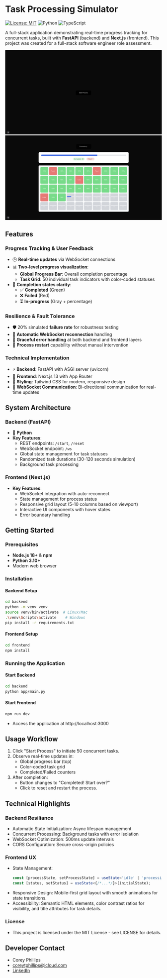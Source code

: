 # Task Processing Simulator

[![License: MIT](https://img.shields.io/badge/License-MIT-blue.svg)](https://opensource.org/licenses/MIT)
![Python](https://img.shields.io/badge/Python-3.10%2B-blue?logo=python&logoColor=white)
![TypeScript](https://img.shields.io/badge/TypeScript-4.0%2B-blue?logo=typescript&logoColor=white)

A full-stack application demonstrating real-time progress tracking for concurrent tasks, built with **FastAPI** (backend) and **Next.js** (frontend). This project was created for a full-stack software engineer role assessment.

![Task Processing Demo](./screenshots/start_process_screenshot.png)
![Task Processing Demo](./screenshots/processing_screenshot.png)

## Features

### Progress Tracking & User Feedback
- 🕒 **Real-time updates** via WebSocket connections
- 📊 **Two-level progress visualization**:
  - **Global Progress Bar**: Overall completion percentage
  - **Task Grid**: 50 individual task indicators with color-coded statuses
- 🎯 **Completion states clarity**:
  - ✅ **Completed** (Green)
  - ❌ **Failed** (Red)
  - ⏳ **In-progress** (Gray + percentage)

### Resilience & Fault Tolerance
- 🛡 20% simulated **failure rate** for robustness testing
- 🔄 **Automatic WebSocket reconnection** handling
- 💪 **Graceful error handling** at both backend and frontend layers
- 🔄 **Process restart** capability without manual intervention

### Technical Implementation
- ⚡ **Backend**: FastAPI with ASGI server (uvicorn)
- 🚀 **Frontend**: Next.js 13 with App Router
- 🎨 **Styling**: Tailwind CSS for modern, responsive design
- 🔄 **WebSocket Communication**: Bi-directional communication for real-time updates

## System Architecture

### Backend (FastAPI)
- 🐍 **Python**
- **Key Features**:
  - REST endpoints: `/start`, `/reset`
  - WebSocket endpoint: `/ws`
  - Global state management for task statuses
  - Randomized task durations (30-120 seconds simulation)
  - Background task processing

### Frontend (Next.js)
- **Key Features**:
  - WebSocket integration with auto-reconnect
  - State management for process status
  - Responsive grid layout (5-10 columns based on viewport)
  - Interactive UI components with hover states
  - Error boundary handling

## Getting Started

### Prerequisites
- **Node.js 18+** & **npm**
- **Python 3.10+**
- Modern web browser

### Installation

#### Backend Setup
```bash
cd backend
python -m venv venv
source venv/bin/activate  # Linux/Mac
.\venv\Scripts\activate    # Windows
pip install -r requirements.txt
```

#### Frontend Setup
```bash
cd frontend
npm install
```

### Running the Application

#### Start Backend
```bash
cd backend
python app/main.py
```

#### Start Frontend
```bash
npm run dev
```
- Access the application at http://localhost:3000

## Usage Workflow
1. Click "Start Process" to initiate 50 concurrent tasks.
2. Observe real-time updates in:
    - Global progress bar (top)
    - Color-coded task grid
    - Completed/Failed counters
3. After completion:
    - Button changes to "Completed! Start over?"
    - Click to reset and restart the process.

## Technical Highlights

### Backend Resiliance
- Automatic State Initialization: Async lifespan management
- Concurrent Processing: Background tasks with error isolation
- WebSocket Optimization: 500ms update intervals
- CORS Configuration: Secure cross-origin policies

### Frontend UX
- State Management:
    ```typescript
    const [processState, setProcessState] = useState<'idle' | 'processing' | 'completed'>('idle');
    const [status, setStatus] = useState<{/*...*/}>(initialState);
    ```
- Responsive Design: Mobile-first grid layout with smooth animations for state transitions.
- Accessibility: Semantic HTML elements, color contrast ratios for visibility, and title attributes for task details.

### License
- This project is licensed under the MIT License - see LICENSE for details.

## Developer Contact
- Corey Phillips
- coreytphillips@icloud.com
- [LinkedIn](https://www.linkedin.com/in/coreyphillipslinked/)